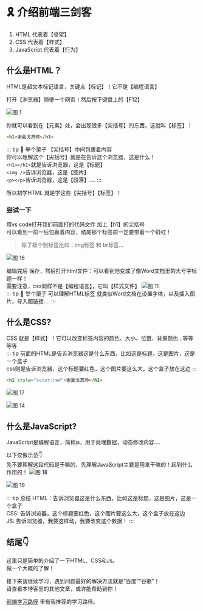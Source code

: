 # 🎗️ 介绍前端三剑客

1. HTML 代表着【骨架】
2. CSS 代表着【样式】
3. JavaScript 代表着【行为】

## 什么是HTML？
HTML是超文本标记语言，关键点【标记】！它不是【编程语言】

打开【浏览器】随便一个网页！然后按下键盘上的【F12】  

![图 1](img/f2d663b80659b6bc262bb4efd36683501666c5d01f60335f64b643fe264bb0f4.png)  

你就可以看到在【元素】处，会出现很多【尖括号】的东西，这就叫【标签】！
```html
<h1>谢夏戈真帅</h1>
```
::: tip  🌰 举个栗子 
【尖括号】中间包裹着内容  
你可以理解这个【尖括号】就是在告诉这个浏览器，这是什么！  
`<h1></h1>`就是告诉浏览器，这是【标题】  
`<img />`告诉浏览器，这是【图片】  
`<p></p>`告诉浏览器，这是【段落】.... 
::: 

所以初学HTML 就是学这些【尖括号】【标签】！

### 尝试一下
用vs code打开我们前面打的代码文件 加上【h1】的尖括号  
可以看到一前一后包裹着内容，结尾那个标签前一定要带着一个斜杠！  
> 除了极个别标签比如：img标签 和 br标签...  
> 
![图 16](img/dc6f7c8db82358f468084ad3cd48f9c88174e610538495da7ce2ac5e8bafb17d.png)  

编辑完后 保存，然后打开html文件：可以看到他变成了像Word文档里的大号字标题一样！  
需要注意，css同样不是【编程语言】，它叫【样式文件】
![图 11](img/29bb16eaebeac4895a84dbc9bfb9a4deb3d7f012862acb8097b32955467a0c3e.png)  
::: tip  🌰 举个栗子 
可以理解HTML标签 就类似Word文档在设置字体，以及插入图片，导入超链接....
::: 

## 什么是CSS?
CSS 就是【样式】！它可以改变标签内容的颜色、大小、位置、背景颜色...等等等等  
::: tip 
前面的HTML是告诉浏览器这是什么东西，比如这是标题，这是图片，这是一个盒子    
css则是告诉浏览器，这个标题要红色，这个图片要这么大，这个盒子放在这边
:::
```html
<h1 style="color:red">谢夏戈真帅</h1>
```
![图 17](img/d4ab8aac9624419b403564292deffda4afa5956d35df1a81c6ad984e7b280215.png)  

![图 14](img/7396946a7aee42b1c0df4f4592ae3c5d66731ae0162aff913b6217b437e0a8cf.png)  

## 什么是JavaScript?
JavaScript是编程语言，简称js，用于处理数据，动态修改内容....

以下仅做示范👇  
先不要理解这段代码是干嘛的，先理解JavaScript主要是用来干嘛的！起到什么作用的！
![图 18](img/82a70e5036227881d39405d45bb8a39a977ccc0fbe939763966e0ba9fd178597.png)  


![图 19](img/0.gif)  

::: tip 总结
HTML：告诉浏览器这是什么东西，比如这是标题，这是图片，这是一个盒子    
CSS: 告诉浏览器，这个标题要红色，这个图片要这么大，这个盒子放在这边  
JS: 告诉浏览器，我要这样动，我要改变这个数据！
:::
## 结尾👇
这里只是简单的介绍了一下HTML、CSS和Js。   
做一个大概的了解！  

接下来请继续学习，遇到问题最好的解决方法就是“百度”“谷歌”！  
请查看本博客里的其他文章，或许能帮助到你！  

[前端学习路径](LearningPath.md) 里有我推荐的学习路径。

